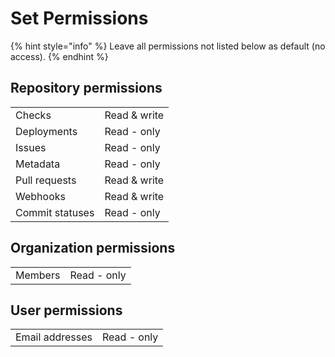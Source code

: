 # Set Permissions

{% hint style="info" %}
Leave all permissions not listed below as default \(no access\).
{% endhint %}

## Repository permissions

|  |  |
| :--- | :--- |
| Checks | Read & write |
| Deployments | Read - only |
| Issues | Read - only |
| Metadata | Read - only |
| Pull requests | Read & write |
| Webhooks | Read & write |
| Commit statuses | Read - only |

## Organization permissions

|  |  |
| :--- | :--- |
| Members | Read - only |

## User permissions

|  |  |
| :--- | :--- |
| Email addresses | Read - only |

